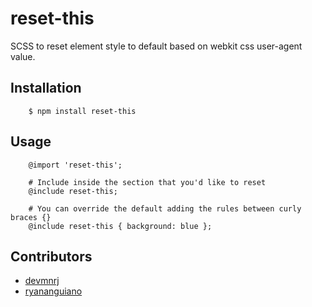 # reset-this
SCSS to reset element style to default based on webkit css user-agent value.

## Installation
```
    $ npm install reset-this
```

## Usage
```
    @import 'reset-this';
    
    # Include inside the section that you'd like to reset
    @include reset-this;
    
    # You can override the default adding the rules between curly braces {}
    @include reset-this { background: blue };
```

## Contributors
- [devmnrj](https://github.com/devmnrj)
- [ryananguiano](https://github.com/ryananguiano)
